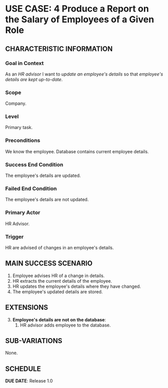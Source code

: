 # USE CASE: 4 Produce a Report on the Salary of Employees of a Given Role

## CHARACTERISTIC INFORMATION

### Goal in Context

As an *HR advisor* I want to *update an employee's details* so that *employee's details are kept up-to-date*.

### Scope

Company.

### Level

Primary task.

### Preconditions

We know the employee.  Database contains current employee details.

### Success End Condition

The employee's details are updated.

### Failed End Condition

The employee's details are not updated.

### Primary Actor

HR Advisor.

### Trigger

HR are advised of changes in an employee's details.

## MAIN SUCCESS SCENARIO

1. Employee advises HR of a change in details.
2. HR extracts the current details of the employee.
3. HR updates the employee's details where they have changed.
4. The employee's updated details are stored.

## EXTENSIONS

3. **Employee's details are not on the database**:
    1. HR advisor adds employee to the database.

## SUB-VARIATIONS

None.

## SCHEDULE

**DUE DATE**: Release 1.0